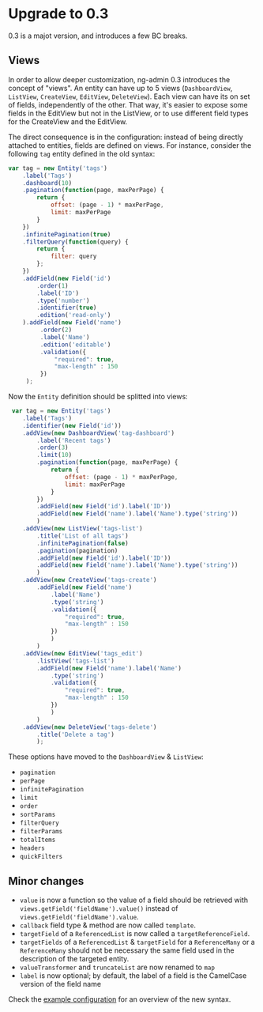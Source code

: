 # Upgrade to 0.3

0.3 is a majot version, and introduces a few BC breaks.

## Views

In order to allow deeper customization, ng-admin 0.3 introduces the concept of "views". An entity can have up to 5 views (`DashboardView`, `ListView`, `CreateView`, `EditView`, `DeleteView`). Each view can have its on set of fields, independently of the other. That way, it's easier to expose some fields in the EditView but not in the ListView, or to use different field types for the CreateView and the EditView.

The direct consequence is in the configuration: instead of being directly attached to entities, fields are defined on views. For instance, consider the following `tag` entity defined in the old syntax:

```js
var tag = new Entity('tags')
    .label('Tags')
    .dashboard(10)
    .pagination(function(page, maxPerPage) {
        return {
            offset: (page - 1) * maxPerPage,
            limit: maxPerPage
        }
    })
    .infinitePagination(true)
    .filterQuery(function(query) {
        return {
            filter: query
        };
    })
    .addField(new Field('id')
        .order(1)
        .label('ID')
        .type('number')
        .identifier(true)
        .edition('read-only')
    ).addField(new Field('name')
         .order(2)
         .label('Name')
         .edition('editable')
         .validation({
             "required": true,
             "max-length" : 150
         })
     );
```

Now the `Entity` definition should be splitted into views:

```js
 var tag = new Entity('tags')
    .label('Tags')
    .identifier(new Field('id'))
    .addView(new DashboardView('tag-dashboard')
        .label('Recent tags')
        .order(3)
        .limit(10)
        .pagination(function(page, maxPerPage) {
            return {
                offset: (page - 1) * maxPerPage,
                limit: maxPerPage
            }
        })
        .addField(new Field('id').label('ID'))
        .addField(new Field('name').label('Name').type('string'))
        )
    .addView(new ListView('tags-list')
        .title('List of all tags')
        .infinitePagination(false)
        .pagination(pagination)
        .addField(new Field('id').label('ID'))
        .addField(new Field('name').label('Name').type('string'))
        )
    .addView(new CreateView('tags-create')
        .addField(new Field('name')
            .label('Name')
            .type('string')
            .validation({
                "required": true,
                "max-length" : 150
            })
            )
        )
    .addView(new EditView('tags_edit')
        .listView('tags-list')
        .addField(new Field('name').label('Name')
	        .type('string')
	        .validation({
                "required": true,
                "max-length" : 150
            })
            )
        )
    .addView(new DeleteView('tags-delete')
        .title('Delete a tag')
        );
```

These options have moved to the `DashboardView` & `ListView`:
* `pagination`
* `perPage`
* `infinitePagination`
* `limit`
* `order`
* `sortParams`
* `filterQuery`
* `filterParams`
* `totalItems` 
* `headers`
* `quickFilters`

 ## Minor changes
 
 - `value` is now a function so the value of a field should be retrieved with `views.getField('fieldName').value()` instead of `views.getField('fieldName').value`.
 - `callback` field type & method are now called `template`.
 - `targetField` of a `ReferencedList` is now called a `targetReferenceField`.
 - `targetFields` of a `ReferencedList` & `targetField` for a `ReferenceMany` or a `ReferenceMany` should not be necessary the same field used in the description of the targeted entity.
 - `valueTransformer` and `truncateList` are now renamed to `map`
 - `label` is now optional; by default, the label of a field is the CamelCase version of the field name

Check the [example configuration](src/javascripts/config-dist.js) for an overview of the new syntax.
